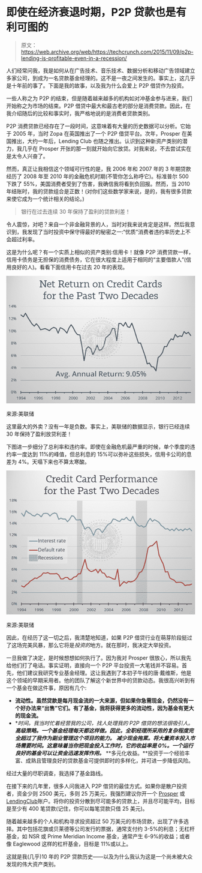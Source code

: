 # 即使在经济衰退时期，P2P 贷款也是有利可图的

> 原文：<https://web.archive.org/web/https://techcrunch.com/2015/11/09/p2p-lending-is-profitable-even-in-a-recession/>

人们经常问我，我是如何从在广告技术、音乐技术、数据分析和移动广告领域建立多家公司，到成为一名贷款基金经理的。这不是一夜之间发生的。事实上，这几乎是十年前的事了。下面是我的故事，以及我为什么会爱上 P2P 借贷作为投资。

 一些人称之为 P2P 的结束，但是随着越来越多的机构如对冲基金参与进来，我们开始称之为市场的结束。P2P 借贷中最大和最古老的部分是消费贷款。因此，在我介绍随后的比较和事实时，我严格地说的是消费者贷款类别。

 P2P 消费贷款已经存在了一段时间，这意味着有大量的历史数据可以分析。它始于 2005 年，当时 Zopa 在英国推出了一个 P2P 借贷平台。次年，Prosper 在美国推出，大约一年后，Lending Club 也随之推出。认识到这种新资产类别的潜力，我几乎在 Prosper 开张的那一刻就开始向它放贷。对我来说，不去尝试实在是太令人兴奋了。

然而，真正让我相信这个领域可行性的是，我 2006 年和 2007 年的 3 年期贷款经历了 2008 年至 2010 年的金融危机时期(不管你怎么称呼它)。标准普尔 500 下跌了 55%，美国消费者受到了伤害，我确信我将看到负回报。然而，当 2010 年结账时，我的贷款组合是正数！(对你们这些数学家来说，是的，我有很多贷款来使它成为一个统计相关的结论。)

 > 银行在过去连续 30 年保持了盈利的贷款利差！

令人震惊，对吧？来自一个非金融背景的人，当时对我来说肯定是这样。然后我意识到，我发现了当时投资中保守得最好的秘密之一:“优质”消费者违约率历史上不会超过利率。

 这是为什么呢？有一个实质上相似的资产类别:信用卡！就像 P2P 消费贷款一样，信用卡债务是无担保的消费债务，它在很大程度上适用于相同的“主要借款人”(信用良好的人)。看看下面信用卡在过去 20 年的表现。

![image001](img/d9e4a3e5050567bde7fad39d7899af2b.png)

来源:美联储

这里最大的外卖？没有一年是负数。事实上，美联储的数据显示，银行已经连续 30 年保持了盈利放贷利差！

 下图进一步细分了总利率和违约率。即使在金融危机最严重的时候，单个季度的违约率一度达到 11%的峰值，但总利息的 15%可以弥补这些损失，信用卡公司的息差为 4%。天塌下来也不算太寒酸。

![image002](img/56e76c46742f6345a73af51195dfe776.png)

来源:美联储

因此，在经历了这一切之后，我清楚地知道，如果 P2P 借贷行业在萌芽阶段挺过了这场完美风暴，那么它将是*投资的*地方。就在那时，我决定大举投资。

 一旦我做了决定，是时候想想如何执行了。因为我对 Prosper 很放心，所以我先给他们打了电话。事实证明，直接向一个 P2P 平台投资一大笔钱并不容易。首先，他们建议我研究专业基金经理。这让我遇到了本初子午线的唐·戴维斯，他是这个领域的早期采用者。他的团队了解这个新世界中的贷款动态。我很高兴听到有一个基金在做这件事，原因有几个:

 *   **流动性。虽然贷款是每月现金流的一大来源，但如果你急需现金，仍然没有一个好办法来“出售”它们。有了基金，我将获得更多的流动性，因为基金有更大的现金流。**
*   **时间。**我当时忙着经营我的公司，找人处理我的 P2P 借贷的想法很吸引人。*   **高级策略。一个基金经理每天都这样做。因此，全职经理所采用的复杂程度完全超过了我作为副业管理这个项目的能力。***   **减少现金拖累。将大量资本投入市场需要时间。这意味着当你把现金投入工作时，它的收益率是 0%。一个运行良好的基金可以让资金迅速发挥作用。***   **多元化收益。**投资于一个经验丰富、成熟且管理良好的贷款基金可提供即时的多样化，并可进一步降低风险。

 经过大量的尽职调查，我选择了基金路线。

 在接下来的几年里，很多人问我进入 P2P 借贷的最佳方式。如果你是散户投资者，资金少则 2500 美元，多则 25 万美元，我强烈建议你开一个 [Prosper](https://web.archive.org/web/20221006074808/https://www.prosper.com/) 或[LendingClub](https://web.archive.org/web/20221006074808/https://www.lendingclub.com/)账户。将你的投资分散到尽可能多的贷款上，并且尽可能平均，目标是至少有 400 笔贷款(记住，你可以每笔贷款只借 25 美元)。

 随着越来越多的个人和机构寻求投资超过 50 万美元的市场贷款，出现了许多选择。其中包括花旗或贝莱德等公司发行的票据，通常支付约 3-5%的利息；无杠杆基金，如 NSR 或 Prime Meridian Income 基金，通常产生 6-9%的收益；或者像 Eaglewood 这样的杠杆基金，目标是 11%或以上。

 这就是我(几乎)10 年的 P2P 贷款历史——以及为什么我认为这是一个尚未被大众发现的伟大资产类别。